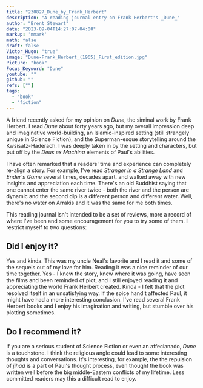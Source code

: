 ```yaml
---
title: "230827_Dune_by_Frank_Herbert"
description: "A reading journal entry on Frank Herbert's _Dune_"
author: "Brent Stewart"
date: "2023-09-04T14:27:07-04:00"
markup: 'mmark'
math: false
draft: false
Victor_Hugo: "true"
image: "Dune-Frank_Herbert_(1965)_First_edition.jpg"
Picture: "book"
Focus_Keyword: "Dune"
youtube: ""
github: ""
refs: [""]
tags:
  - "book"
  - "fiction"
---
```


A friend recently asked for my opinion on _Dune_, the siminal work by Frank Herbert.  I read _Dune_ about forty years ago, but my overall impression deep and imaginative world-building, an Islamic-inspired setting (still strangely unique in Science Fiction), and the Superman-esque storytelling around the Kwsisatz-Haderach.  I was deeply taken in by the setting and characters, but put off by the _Deus ex Machina_ elements of Paul's abilities.

I have often remarked that a readers' time and experience can completely re-align a story.  For example, I've read _Stranger in a Strange Land_ and _Ender's Game_ several times, decades apart, and walked away with new insights and appreciation each time.  There's an old Buddhist saying that one cannot enter the same river twice - both the river and the person are dynamic and the second dip is a different person and different water.  Well, there's no water on Arrakis and it was the same for me both times.

This reading journal isn't intended to be a set of reviews, more a record of where I've been and some encouragement for you to try some of them.  I restrict myself to two questions:

## Did I enjoy it?
Yes and kinda.  This was my uncle Neal's favorite and I read it and some of the sequels out of my love for him.  Reading it was a nice reminder of our time together.  Yes - I knew the story, knew where it was going, have seen the films and been reminded of plot, and I still enjoyed reading it and appreciating the world Frank Herbert created.  Kinda - I felt that the plot resolved itself in an unsatisfying way.  If the spice hand't affected Paul, it might have had a more interesting conclusion.  I've read several Frank Herbert books and I enjoy his imagination and writing, but stumble over his plotting sometimes.

## Do I recommend it?
If you are a serious student of Science Fiction or even an affecianado, _Dune_ is a touchstone.  I think the religious angle could lead to some interesting thoughts and conversations.  It's interesting, for example, the the repulsion of _jihad_ is a part of Paul's thought process, even thought the book was written well before the big middle-Eastern conflicts of my lifetime.  Less committed readers may this a difficult read to enjoy.